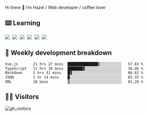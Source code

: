 
Hi there 👋 I’m Hazel / Web developer / coffee lover

## ⌨️ Learning

<samp>
 <a href="https://github.com/vuejs/core"><img src="https://api.iconify.design/logos:vue.svg" /></a>
  <a href="https://github.com/vuejs/core"><img src="https://api.iconify.design/logos:react.svg" /></a>
  <a href="https://github.com/solidjs/solid"><img src="https://api.iconify.design/logos:solidjs.svg" /></a>
  <a href="https://github.com/vitejs/vite"><img src="https://api.iconify.design/logos:vitejs.svg" /></a>
  <a href="https://github.com/microsoft/TypeScript"><img src="https://api.iconify.design/logos:typescript-icon.svg" /></a> 
  <a href="https://github.com/unocss/unocss"><img src="https://api.iconify.design/logos:unocss.svg" /></a>
  

</samp>


## 🦀 Weekly development breakdown

<!--START_SECTION:waka-->

```txt
Vue.js       21 hrs 27 mins  ██████████████▒░░░░░░░░░░   57.83 %
TypeScript   11 hrs 18 mins  ███████▓░░░░░░░░░░░░░░░░░   30.46 %
Markdown     2 hrs 31 mins   █▓░░░░░░░░░░░░░░░░░░░░░░░   06.82 %
JSON         1 hr 14 mins    █░░░░░░░░░░░░░░░░░░░░░░░░   03.35 %
XML          26 mins         ▒░░░░░░░░░░░░░░░░░░░░░░░░   01.20 %
```

<!--END_SECTION:waka-->
## 👬🏻 Visitors

![gh_visitors](https://profile-counter.glitch.me/Hazel-Lin/count.svg)

